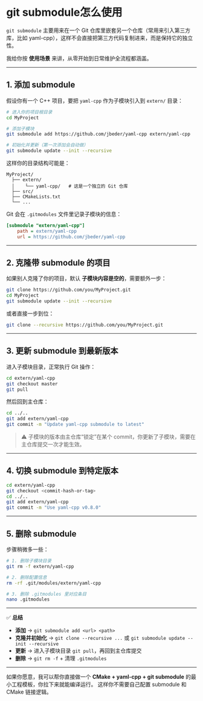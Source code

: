 # git submodule怎么使用

`git submodule` 主要用来在一个 Git 仓库里嵌套另一个仓库（常用来引入第三方库，比如 yaml-cpp），这样不会直接把第三方代码复制进来，而是保持它的独立性。

我给你按 **使用场景** 来讲，从零开始到日常维护全流程都涵盖。

---

## **1. 添加 submodule**

假设你有一个 C++ 项目，要把 `yaml-cpp` 作为子模块引入到 `extern/` 目录：

```bash
# 进入你的项目根目录
cd MyProject

# 添加子模块
git submodule add https://github.com/jbeder/yaml-cpp extern/yaml-cpp

# 初始化并更新（第一次添加会自动做）
git submodule update --init --recursive
```

这样你的目录结构可能是：

```
MyProject/
  ├── extern/
  │    └── yaml-cpp/   # 这是一个独立的 Git 仓库
  ├── src/
  ├── CMakeLists.txt
  └── ...
```

Git 会在 `.gitmodules` 文件里记录子模块的信息：

```ini
[submodule "extern/yaml-cpp"]
    path = extern/yaml-cpp
    url = https://github.com/jbeder/yaml-cpp
```

---

## **2. 克隆带 submodule 的项目**

如果别人克隆了你的项目，默认 **子模块内容是空的**，需要额外一步：

```bash
git clone https://github.com/you/MyProject.git
cd MyProject
git submodule update --init --recursive
```

或者直接一步到位：

```bash
git clone --recursive https://github.com/you/MyProject.git
```

---

## **3. 更新 submodule 到最新版本**

进入子模块目录，正常执行 Git 操作：

```bash
cd extern/yaml-cpp
git checkout master
git pull
```

然后回到主仓库：

```bash
cd ../..
git add extern/yaml-cpp
git commit -m "Update yaml-cpp submodule to latest"
```

> ⚠ 子模块的版本由主仓库“锁定”在某个 commit，你更新了子模块，需要在主仓库提交一次才能生效。

---

## **4. 切换 submodule 到特定版本**

```bash
cd extern/yaml-cpp
git checkout <commit-hash-or-tag>
cd ../..
git add extern/yaml-cpp
git commit -m "Use yaml-cpp v0.8.0"
```

---

## **5. 删除 submodule**

步骤稍微多一些：

```bash
# 1. 删除子模块目录
git rm -f extern/yaml-cpp

# 2. 删除配置信息
rm -rf .git/modules/extern/yaml-cpp

# 3. 删除 .gitmodules 里对应条目
nano .gitmodules
```

---

✅ **总结**

* **添加** → `git submodule add <url> <path>`
* **克隆并初始化** → `git clone --recursive ...` 或 `git submodule update --init --recursive`
* **更新** → 进入子模块目录 `git pull`，再回到主仓库提交
* **删除** → `git rm -f` + 清理 `.gitmodules`

---

如果你愿意，我可以帮你直接做一个 **CMake + yaml-cpp + git submodule** 的最小工程模板，你拉下来就能编译运行。
这样你不需要自己配置 submodule 和 CMake 链接逻辑。
